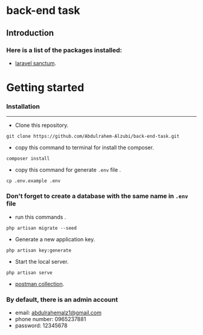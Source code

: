 # back-end task
## Introduction

### Here is a list of the packages installed:
- [laravel sanctum](https://laravel.com/docs/9.x/sanctum).


# Getting started
### Installation
<hr> 


- Clone this repository.
```
git clone https://github.com/Abdulrahem-Alzubi/back-end-task.git
```

- copy this command to terminal for install the composer.
```
composer install
```
- copy this command for generate <code>.env</code> file .
```
cp .env.example .env 
```
### Don't forget to create a database with the same name in <code>.env</code> file
- run this commands .
``` 
php artisan migrate --seed
```
- Generate a new application key.
```
php artisan key:generate
```
- Start the local server.
```
php artisan serve 
```

- [postman collection](https://documenter.getpostman.com/view/20750849/2s8YevpA55).

### By default, there is an admin account 
- email: abdulrahemalz1@gmail.com
- phone number: 0965237881
- password: 12345678


